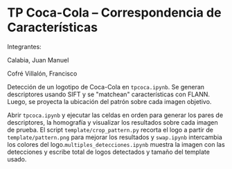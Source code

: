 # TP Coca-Cola – Correspondencia de Características

Integrantes:

Calabia, Juan Manuel

Cofré Villalón, Francisco

Detección de un logotipo de Coca-Cola en `tpcoca.ipynb`. Se generan descriptores usando SIFT y se "matchean" características con FLANN. Luego, se proyecta la ubicación del patrón sobre cada imagen objetivo.

Abrir `tpcoca.ipynb` y ejecutar las celdas en orden para generar los pares de descriptores, la homografía y visualizar los resultados sobre cada imagen de prueba. El script `template/crop_pattern.py` recorta el logo a partir de `template/pattern.png` para mejorar los resultados y `swap.ipynb` intercambia los colores del logo.`multiples_detecciones.ipynb` muestra la imagen con las detecciones y escribe total de logos detectados y tamaño del template usado.
